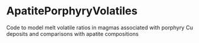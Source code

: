 # ApatitePorphyryVolatiles
 Code to model melt volatile ratios in magmas associated with porphyry Cu deposits and comparisons with apatite compositions  
